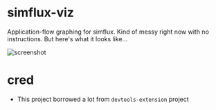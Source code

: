 simflux-viz
===========

Application-flow graphing for simflux. Kind of messy right now with no instructions.
But here's what it looks like...

![screenshot](http://i.imgur.com/GD3kadG.png?1)


cred
====

- This project borrowed a lot from `devtools-extension` project